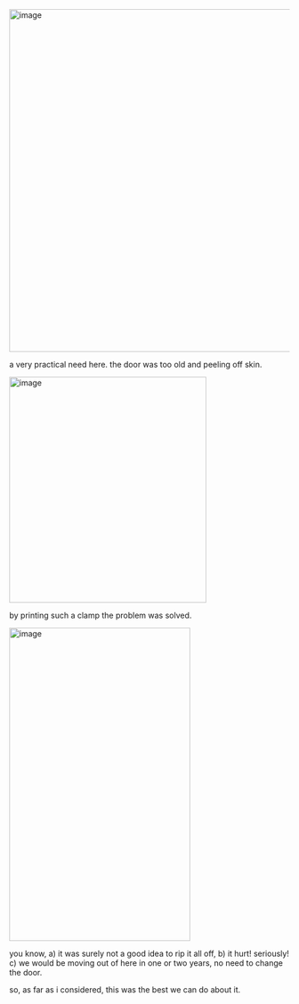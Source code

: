 <img width="538" height="616" alt="image" src="https://github.com/user-attachments/assets/518ec676-8207-4e95-9110-9cf07ba5e984" />

a very practical need here. the door was too old and peeling off skin. 

<img width="354" height="406" alt="image" src="https://github.com/user-attachments/assets/04e0b5b3-e8bc-497b-b74a-947b9d7ddefe" />

by printing such a clamp the problem was solved. 

<img width="325" height="563" alt="image" src="https://github.com/user-attachments/assets/ae812a78-03a7-4965-8d4d-b2b3d6790885" />

you know, a) it was surely not a good idea to rip it all off, b) it hurt! seriously! c) we would be moving out of here in one or two years, no need to change the door. 

so, as far as i considered, this was the best we can do about it. 
